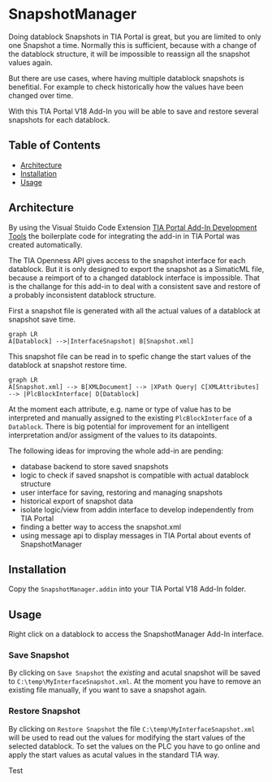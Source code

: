 # SnapshotManager

Doing datablock Snapshots in TIA Portal is great, but you are limited to only one Snapshot a time. Normally this is sufficient, because with a change of the datablock structure, it will be impossible to reassign all the snapshot values again.

But there are use cases, where having multiple datablock snapshots is benefitial. For example to check historically how the values have been changed over time.

With this TIA Portal V18 Add-In you will be able to save and restore several snapshots for each datablock.

## Table of Contents

- [Architecture](#architecture)
- [Installation](#installation)
- [Usage](#usage)

## Architecture

By using the Visual Stuido Code Extension [TIA Portal Add-In Development Tools](https://support.industry.siemens.com/cs/de/de/view/109817270) the boilerplate code for integrating the add-in in TIA Portal was created automatically.

The TIA Openness API gives access to the snapshot interface for each datablock. But it is only designed to export the snapshot as a SimaticML file, because a reimport of to a changed datablock interface is impossible. That is the challange for this add-in to deal with a consistent save and restore of a probably inconsistent datablock structure.

First a snapshot file is generated with all the actual values of a datablock at snapshot save time.
```mermaid
graph LR
A[Datablock] -->|InterfaceSnapshot| B[Snapshot.xml]
```

This snapshot file can be read in to spefic change the start values of the datablock at snapshot restore time.

```mermaid
graph LR
A[Snapshot.xml] --> B[XMLDocument] --> |XPath Query| C[XMLAttributes] --> |PlcBlockInterface| D[Datablock]
```

At the moment each attribute, e.g. name or type of value has to be interpreted and manually assigned to the existing `PlcBlockInterface` of a `Datablock`. There is big potential for improvement for an intelligent interpretation and/or assigment of the values to its datapoints.

The following ideas for improving the whole add-in are pending:

- database backend to store saved snapshots
- logic to check if saved snapshot is compatible with actual datablock structure
- user interface for saving, restoring and managing snapshots
- historical export of snapshot data
- isolate logic/view from addin interface to develop independently from TIA Portal
- finding a better way to access the snapshot.xml
- using message api to display messages in TIA Portal about events of SnapshotManager

## Installation

Copy the `SnapshotManager.addin` into your TIA Portal V18 Add-In folder.

## Usage

Right click on a datablock to access the SnapshotManager Add-In interface.

### Save Snapshot
By clicking on `Save Snapshot` the *existing* and acutal snapshot will be saved to `C:\temp\MyInterfaceSnapshot.xml`. At the moment you have to remove an existing file manually, if you want to save a snapshot again.

### Restore Snapshot
By clicking on `Restore Snapshot` the file `C:\temp\MyInterfaceSnapshot.xml` will be used to read out the values for modifying the start values of the selected datablock. To set the values on the PLC you have to go online and apply the start values as acutal values in the standard TIA way.

Test
